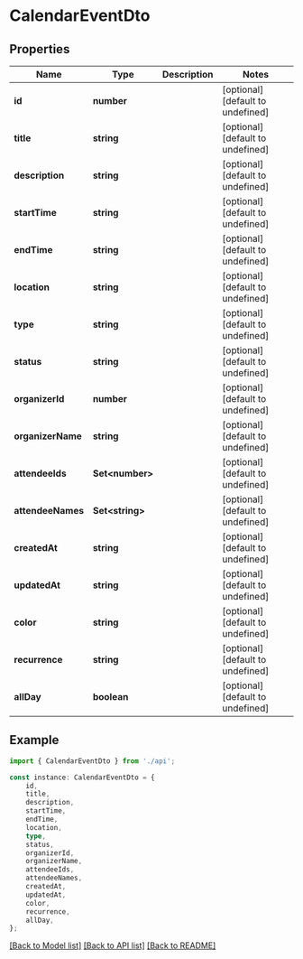 # CalendarEventDto


## Properties

Name | Type | Description | Notes
------------ | ------------- | ------------- | -------------
**id** | **number** |  | [optional] [default to undefined]
**title** | **string** |  | [optional] [default to undefined]
**description** | **string** |  | [optional] [default to undefined]
**startTime** | **string** |  | [optional] [default to undefined]
**endTime** | **string** |  | [optional] [default to undefined]
**location** | **string** |  | [optional] [default to undefined]
**type** | **string** |  | [optional] [default to undefined]
**status** | **string** |  | [optional] [default to undefined]
**organizerId** | **number** |  | [optional] [default to undefined]
**organizerName** | **string** |  | [optional] [default to undefined]
**attendeeIds** | **Set&lt;number&gt;** |  | [optional] [default to undefined]
**attendeeNames** | **Set&lt;string&gt;** |  | [optional] [default to undefined]
**createdAt** | **string** |  | [optional] [default to undefined]
**updatedAt** | **string** |  | [optional] [default to undefined]
**color** | **string** |  | [optional] [default to undefined]
**recurrence** | **string** |  | [optional] [default to undefined]
**allDay** | **boolean** |  | [optional] [default to undefined]

## Example

```typescript
import { CalendarEventDto } from './api';

const instance: CalendarEventDto = {
    id,
    title,
    description,
    startTime,
    endTime,
    location,
    type,
    status,
    organizerId,
    organizerName,
    attendeeIds,
    attendeeNames,
    createdAt,
    updatedAt,
    color,
    recurrence,
    allDay,
};
```

[[Back to Model list]](../README.md#documentation-for-models) [[Back to API list]](../README.md#documentation-for-api-endpoints) [[Back to README]](../README.md)
